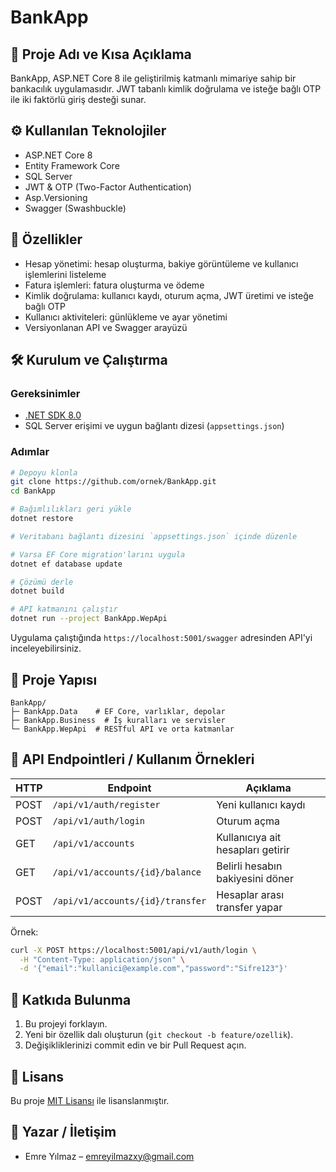 # BankApp
## 📌 Proje Adı ve Kısa Açıklama
BankApp, ASP.NET Core 8 ile geliştirilmiş katmanlı mimariye sahip bir bankacılık uygulamasıdır. JWT tabanlı kimlik doğrulama ve isteğe bağlı OTP ile iki faktörlü giriş desteği sunar.

## ⚙️ Kullanılan Teknolojiler
- ASP.NET Core 8
- Entity Framework Core
- SQL Server
- JWT & OTP (Two-Factor Authentication)
- Asp.Versioning
- Swagger (Swashbuckle)

## 🚀 Özellikler
- Hesap yönetimi: hesap oluşturma, bakiye görüntüleme ve kullanıcı işlemlerini listeleme
- Fatura işlemleri: fatura oluşturma ve ödeme
- Kimlik doğrulama: kullanıcı kaydı, oturum açma, JWT üretimi ve isteğe bağlı OTP
- Kullanıcı aktiviteleri: günlükleme ve ayar yönetimi
- Versiyonlanan API ve Swagger arayüzü

## 🛠 Kurulum ve Çalıştırma
### Gereksinimler
- [.NET SDK 8.0](https://dotnet.microsoft.com/en-us/download/dotnet/8.0)
- SQL Server erişimi ve uygun bağlantı dizesi (`appsettings.json`)

### Adımlar
```bash
# Depoyu klonla
git clone https://github.com/ornek/BankApp.git
cd BankApp

# Bağımlılıkları geri yükle
dotnet restore

# Veritabanı bağlantı dizesini `appsettings.json` içinde düzenle

# Varsa EF Core migration'larını uygula
dotnet ef database update

# Çözümü derle
dotnet build

# API katmanını çalıştır
dotnet run --project BankApp.WepApi
```
Uygulama çalıştığında `https://localhost:5001/swagger` adresinden API'yi inceleyebilirsiniz.

## 📂 Proje Yapısı
```
BankApp/
├─ BankApp.Data    # EF Core, varlıklar, depolar
├─ BankApp.Business  # İş kuralları ve servisler
└─ BankApp.WepApi  # RESTful API ve orta katmanlar
```
## 🔑 API Endpointleri / Kullanım Örnekleri
| HTTP | Endpoint | Açıklama |
|------|----------|---------|
| POST | `/api/v1/auth/register` | Yeni kullanıcı kaydı |
| POST | `/api/v1/auth/login` | Oturum açma |
| GET  | `/api/v1/accounts` | Kullanıcıya ait hesapları getirir |
| GET  | `/api/v1/accounts/{id}/balance` | Belirli hesabın bakiyesini döner |
| POST | `/api/v1/accounts/{id}/transfer` | Hesaplar arası transfer yapar |

Örnek:
```bash
curl -X POST https://localhost:5001/api/v1/auth/login \
  -H "Content-Type: application/json" \
  -d '{"email":"kullanici@example.com","password":"Sifre123"}'
```


## 📖 Katkıda Bulunma
1. Bu projeyi forklayın.
2. Yeni bir özellik dalı oluşturun (`git checkout -b feature/ozellik`).
3. Değişikliklerinizi commit edin ve bir Pull Request açın.

## 📜 Lisans
Bu proje [MIT Lisansı](LICENSE) ile lisanslanmıştır.

## 👤 Yazar / İletişim
- Emre Yılmaz – [emreyilmazxy@gmail.com](mailto:emreyilmazxy@gmail.com)
